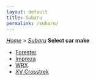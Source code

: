 ```yaml
---
layout: default
title: Subaru
permalink: /subaru/
---
```

[*Home*](/) > [*Subaru*](/subaru/)
**Select car make**
- [Forester](/subaru/forester/)
- [Impreza](/subaru/impreza/)
- [WRX](/subaru/wrx/)
- [XV Crosstrek](/subaru/xv-crosstrek/)